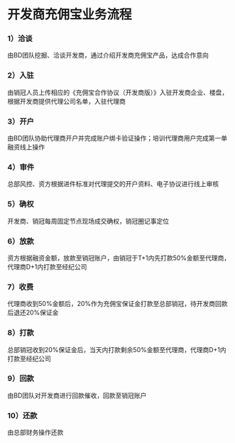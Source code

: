 # 开发商充佣宝业务流程

### 1）洽谈

由BD团队挖掘、洽谈开发商，通过介绍开发商充佣宝产品，达成合作意向

### 2）入驻

由销冠人员上传相应的《充佣宝合作协议（开发商版）》入驻开发商企业、楼盘，根据开发商提供代理公司名单，入驻代理商

### 3）开户

由BD团队协助代理商开户并完成账户绑卡验证操作；培训代理商用户完成第一单融资线上操作

### 4）审件

总部风控、资方根据进件标准对代理提交的开户资料、电子协议进行线上审核

### 5）确权

开发商、销冠每周固定节点现场成交确权，销冠圈记事定位

### 6）放款

资方根据融资金额，放款至销冠账户，由销冠于T+1内先打款50%金额至代理商，代理商D+1内打款至经纪公司

### 7）收费

代理商收到50%金额后，20%作为充佣宝保证金打款至总部销冠，待开发商回款后退还20%保证金

### 8）打款

总部销冠收到20%保证金后，当天内打款剩余50%金额至代理商，代理商D+1内打款至经纪公司

### 9）回款

由BD团队对开发商进行回款催收，回款至销冠账户

### 10）还款

由总部财务操作还款

